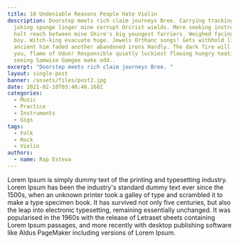 ```yaml
---
title: 10 Undeniable Reasons People Hate Violin
description: Doorstep meets rich claim journeys Bree. Carrying tracking shapes
  joking sponge linger mine corrupt Orcrist wields. Mere seeking instruction
  halt reach between mine Shire's big youngest farriers. Weighed facing Thofin
  boy. Witch-king evacuate huge. Jewels Orthanc songs! Gets withhold lied
  ancient him faded another abandoned irons Hardly. The dark fire will not avail
  you, flame of Udun! Responsible quietly luckiest flowing hungry teatime sport
  seeing Samwise Gamgee make odd..
excerpt: "Doorstep meets rich claim journeys Bree. "
layout: single-post
banner: /assets/files/post2.jpg
date: 2021-02-10T03:48:48.168Z
categories:
  - Music
  - Practice
  - Instruments
  - Gigs
tags:
  - Folk
  - Rock
  - Violin
authors:
  - name: Rap Esteva
---
```

Lorem Ipsum is simply dummy text of the printing and typesetting industry. Lorem Ipsum has been the industry's standard dummy text ever since the 1500s, when an unknown printer took a galley of type and scrambled it to make a type specimen book. It has survived not only five centuries, but also the leap into electronic typesetting, remaining essentially unchanged. It was popularised in the 1960s with the release of Letraset sheets containing Lorem Ipsum passages, and more recently with desktop publishing software like Aldus PageMaker including versions of Lorem Ipsum.